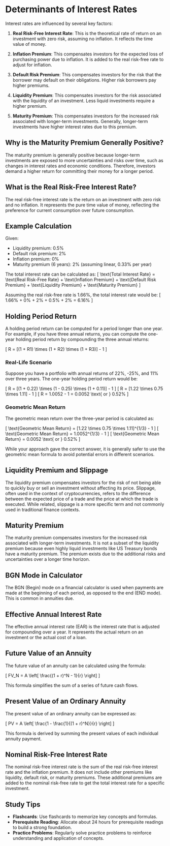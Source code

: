 # Determinants of Interest Rates

Interest rates are influenced by several key factors:

1. **Real Risk-Free Interest Rate**: This is the theoretical rate of return on an investment with zero risk, assuming no inflation. It reflects the time value of money.

2. **Inflation Premium**: This compensates investors for the expected loss of purchasing power due to inflation. It is added to the real risk-free rate to adjust for inflation.

3. **Default Risk Premium**: This compensates investors for the risk that the borrower may default on their obligations. Higher risk borrowers pay higher premiums.

4. **Liquidity Premium**: This compensates investors for the risk associated with the liquidity of an investment. Less liquid investments require a higher premium.

5. **Maturity Premium**: This compensates investors for the increased risk associated with longer-term investments. Generally, longer-term investments have higher interest rates due to this premium.

## Why is the Maturity Premium Generally Positive?

The maturity premium is generally positive because longer-term investments are exposed to more uncertainties and risks over time, such as changes in interest rates and economic conditions. Therefore, investors demand a higher return for committing their money for a longer period.

## What is the Real Risk-Free Interest Rate?

The real risk-free interest rate is the return on an investment with zero risk and no inflation. It represents the pure time value of money, reflecting the preference for current consumption over future consumption.

## Example Calculation

Given:
- Liquidity premium: 0.5%
- Default risk premium: 2%
- Inflation premium: 0%
- Maturity premium (6 years): 2% (assuming linear, 0.33% per year)

The total interest rate can be calculated as:
\[ \text{Total Interest Rate} = \text{Real Risk-Free Rate} + \text{Inflation Premium} + \text{Default Risk Premium} + \text{Liquidity Premium} + \text{Maturity Premium} \]

Assuming the real risk-free rate is 1.66%, the total interest rate would be:
\[ 1.66\% + 0\% + 2\% + 0.5\% + 2\% = 6.16\% \]

## Holding Period Return

A holding period return can be computed for a period longer than one year. For example, if you have three annual returns, you can compute the one-year holding period return by compounding the three annual returns:

\[ R = [(1 + R1) \times (1 + R2) \times (1 + R3)] - 1 \]

### Real-Life Scenario

Suppose you have a portfolio with annual returns of 22%, -25%, and 11% over three years. The one-year holding period return would be:

\[ R = [(1 + 0.22) \times (1 - 0.25) \times (1 + 0.11)] - 1 \]
\[ R = [1.22 \times 0.75 \times 1.11] - 1 \]
\[ R = 1.0052 - 1 = 0.0052 \text{ or } 0.52\% \]

### Geometric Mean Return

The geometric mean return over the three-year period is calculated as:

\[ \text{Geometric Mean Return} = [1.22 \times 0.75 \times 1.11]^{1/3} - 1 \]
\[ \text{Geometric Mean Return} = 1.0052^{1/3} - 1 \]
\[ \text{Geometric Mean Return} = 0.0052 \text{ or } 0.52\% \]

While your approach gave the correct answer, it is generally safer to use the geometric mean formula to avoid potential errors in different scenarios.

## Liquidity Premium and Slippage

The liquidity premium compensates investors for the risk of not being able to quickly buy or sell an investment without affecting its price. Slippage, often used in the context of cryptocurrencies, refers to the difference between the expected price of a trade and the price at which the trade is executed. While related, slippage is a more specific term and not commonly used in traditional finance contexts.

## Maturity Premium

The maturity premium compensates investors for the increased risk associated with longer-term investments. It is not a subset of the liquidity premium because even highly liquid investments like US Treasury bonds have a maturity premium. The premium exists due to the additional risks and uncertainties over a longer time horizon.

## BGN Mode in Calculator

The BGN (Begin) mode on a financial calculator is used when payments are made at the beginning of each period, as opposed to the end (END mode). This is common in annuities due.

## Effective Annual Interest Rate

The effective annual interest rate (EAR) is the interest rate that is adjusted for compounding over a year. It represents the actual return on an investment or the actual cost of a loan.

## Future Value of an Annuity

The future value of an annuity can be calculated using the formula:

\[ FV_N = A \left[ \frac{(1 + r)^N - 1}{r} \right] \]

This formula simplifies the sum of a series of future cash flows.

## Present Value of an Ordinary Annuity

The present value of an ordinary annuity can be expressed as:

\[ PV = A \left[ \frac{1 - \frac{1}{(1 + r)^N}}{r} \right] \]

This formula is derived by summing the present values of each individual annuity payment.

## Nominal Risk-Free Interest Rate

The nominal risk-free interest rate is the sum of the real risk-free interest rate and the inflation premium. It does not include other premiums like liquidity, default risk, or maturity premiums. These additional premiums are added to the nominal risk-free rate to get the total interest rate for a specific investment.

## Study Tips

- **Flashcards**: Use flashcards to memorize key concepts and formulas.
- **Prerequisite Reading**: Allocate about 24 hours for prerequisite readings to build a strong foundation.
- **Practice Problems**: Regularly solve practice problems to reinforce understanding and application of concepts.
